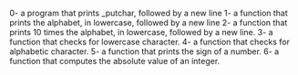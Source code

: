 0- a program that prints _putchar, followed by a new line
1- a function that prints the alphabet, in lowercase, followed by a new line
2- a function that prints 10 times the alphabet, in lowercase, followed by a new line.
3- a function that checks for lowercase character.
4- a function that checks for alphabetic character.
5- a function that prints the sign of a number.
6- a function that computes the absolute value of an integer.

